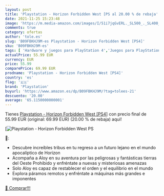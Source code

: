```yaml
---
layout: post
title: 'Playstation - Horizon Forbidden West [PS al 20.00 % de rebaja'
date: 2021-11-25 15:23:48
image: 'https://m.media-amazon.com/images/I/51i7jqGvERL._SL500_._SL400_.jpg'
comments: true
category: ofertas
author: 'tole.es'
slug: 'B09FBKHJ9M-es Playstation - Horizon Forbidden West [PS4]'
sku: 'B09FBKHJ9M-es'
tags: [ 'Hardware y juegos para PlayStation 4','Juegos para PlayStation 4','Videojuegos','playstation', ]
actualPrice: 55.99 EUR
currency: EUR
price: 55.99
comparePrice: 69.99 EUR
prodname: 'Playstation - Horizon Forbidden West [PS4]'
country: 'es'
flag: '🇪🇸'
brand: 'Playstation'
buyurl: 'https://www.amazon.es/dp/B09FBKHJ9M/?tag=tolees-21'
descuento: '20.00'
average: '65.1150000000001'
---
```


Tienes [Playstation - Horizon Forbidden West [PS4]](https://www.amazon.es/dp/B09FBKHJ9M/?tag=tolees-21) con precio final de  55.99 EUR (original: 69.99 EUR) (20.00 %  de rebaja) aqui!

[![Playstation - Horizon Forbidden West [PS](https://m.media-amazon.com/images/I/51i7jqGvERL._SL500_._SL400_.jpg)](https://www.amazon.es/dp/B09FBKHJ9M/?tag=tolees-21)

🔎:

- Descubre increíbles tribus en tu regreso a un futuro lejano en el mundo apocalíptico de Horizon
- Acompaña a Aloy en su aventura por las peligrosas y fantásticas tierras del Oeste Prohibido y enfréntate a nuevas y misteriosas amenazas
- Solo Aloy es capaz de restablecer el orden y el equilibrio en el mundo
- Explora páramos remotos y enfréntate a máquinas más grandes e imponentes

[🛒 Comprar!!!](https://www.amazon.es/dp/B09FBKHJ9M/?tag=tolees-21)
